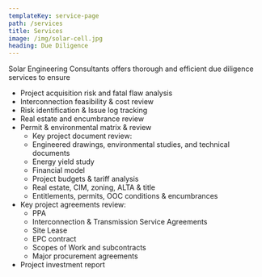 ```yaml
---
templateKey: service-page
path: /services
title: Services
image: /img/solar-cell.jpg
heading: Due Diligence
---
```


Solar Engineering Consultants offers thorough and efficient due diligence services to ensure

* Project acquisition risk and fatal flaw analysis
* Interconnection feasibility & cost review
* Risk identification & Issue log tracking
* Real estate and encumbrance review
* Permit & environmental matrix & review
  * Key project document review:
  * Engineered drawings, environmental studies, and technical documents
  * Energy yield study
  * Financial model
  * Project budgets & tariff analysis
  * Real estate, CIM, zoning, ALTA & title
  * Entitlements, permits, OOC conditions & encumbrances
* Key project agreements review:
  * PPA
  * Interconnection & Transmission Service Agreements
  * Site Lease
  * EPC contract
  * Scopes of Work and subcontracts
  * Major procurement agreements
* Project investment report
